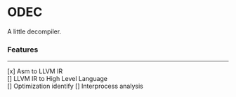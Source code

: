# ODEC

A little decompiler.

### Features

---

[x] Asm to LLVM IR  
[] LLVM IR to High Level Language  
[] Optimization identify
[] Interprocess analysis
